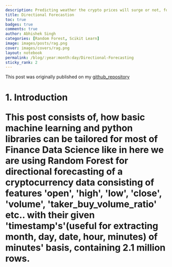 ```yaml
---
description: Predicting weather the crypto prices will surge or not, for the next minute using the o.h.l.c.v. data features.
title: Directional Forecastion
toc: true
badges: true
comments: true
author: Abhishek Singh
categories: [Random Forest, Scikit Learn]
image: images/posts/rag.png
cover: images/covers/rag.png
layout: notebook
permalink: /blog/:year:month:day/Directional-Forecasting
sticky_rank: 2
---
```


<p>This post was originally published on my <a href="https://github.com/Abhi2april/Directional-Forecasting/blob/main/crypto_main.ipynb">github_repository</a></p>

<h1 id="1.-Introduction">1. Introduction<a class="anchor-link" href="#1.-Introduction"> </a>
<p>This post consists of, how basic machine learning and python libraries can be tailored for most of Finance Data Science like in here we are using Random Forest for directional forecasting of a cryptocurrency data consisting of features 'open', 'high', 'low', 'close', 'volume', 'taker_buy_volume_ratio' etc.. with their given 'timestamp's'(useful for extracting month, day, date, hour, minutes) of minutes' basis, containing 2.1 million rows.</p>
<!--
<h1 id="2.-Full Post">2. Full Post<a class="anchor-link" href="#2.-Full Post"> </a>
<p>... <a href="https://aws.amazon.com/blogs/machine-learning/improve-llm-responses-in-rag-use-cases-by-interacting-with-the-user/"> (continue reading here)</a></p>
